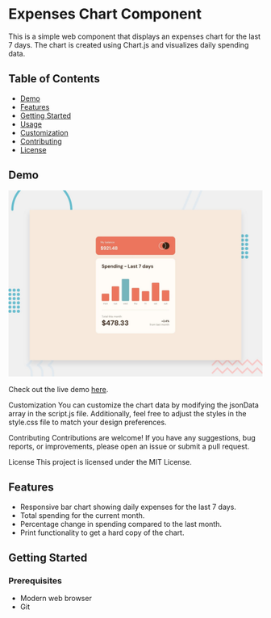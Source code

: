 # Expenses Chart Component

This is a simple web component that displays an expenses chart for the last 7 days. The chart is created using Chart.js and visualizes daily spending data.

## Table of Contents

- [Demo](#demo)
- [Features](#features)
- [Getting Started](#getting-started)
- [Usage](#usage)
- [Customization](#customization)
- [Contributing](#contributing)
- [License](#license)



## Demo

![Expenses Chart Demo](./expenses-chart-component-main/design/desktop-preview.jpg)

Check out the live demo [here](https://pdineshmurugan.github.io/ExpensiveTracker/expenses-chart-component-main/).

Customization
You can customize the chart data by modifying the jsonData array in the script.js file. Additionally, feel free to adjust the styles in the style.css file to match your design preferences.

Contributing
Contributions are welcome! If you have any suggestions, bug reports, or improvements, please open an issue or submit a pull request.

License
This project is licensed under the MIT License.

## Features

- Responsive bar chart showing daily expenses for the last 7 days.
- Total spending for the current month.
- Percentage change in spending compared to the last month.
- Print functionality to get a hard copy of the chart.

## Getting Started

### Prerequisites

- Modern web browser
- Git


